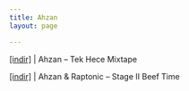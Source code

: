 ```yaml
---
title: Ahzan
layout: page

---
```

<a href="https://cloud.mail.ru/public/90710a9881ce/Ahzan%20-%20Tek%20Hece%20Mixtape" target="_blank">[indir]</a>   |   Ahzan &#8211; Tek Hece Mixtape

<a href="https://cloud.mail.ru/public/991cd8e0edac/Ahzan%20%26%20Raptonic%20-%20Stage%20II%20%27Beef%20Time%27" target="_blank">[indir]</a>   |   Ahzan & Raptonic &#8211; Stage II Beef Time